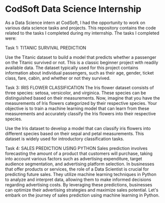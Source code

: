 # CodSoft Data Science Internship

As a Data Science intern at CodSoft, I had the opportunity to work on various data science tasks and projects. This repository contains the code related to the tasks I completed during my internship. The tasks I completed were:

Task 1: TITANIC SURVIVAL PREDICTION

  Use the Titanic dataset to build a model that predicts whether a
  passenger on the Titanic survived or not. This is a classic beginner
  project with readily available data.
  The dataset typically used for this project contains information
  about individual passengers, such as their age, gender, ticket
  class, fare, cabin, and whether or not they survived.

Task 3: IRIS FLOWER CLASSIFICATION
  The Iris flower dataset consists of three species: setosa, versicolor,
  and virginica. These species can be distinguished based on their
  measurements. Now, imagine that you have the measurements
  of Iris flowers categorized by their respective species. Your
  objective is to train a machine learning model that can learn from
  these measurements and accurately classify the Iris flowers into
  their respective species.
  
  Use the Iris dataset to develop a model that can classify iris
  flowers into different species based on their sepal and petal
  measurements. This dataset is widely used for introductory
  classification tasks.

Task 4: SALES PREDICTION USING PYTHON
  Sales prediction involves forecasting the amount of a product that
  customers will purchase, taking into account various factors such as
  advertising expenditure, target audience segmentation, and
  advertising platform selection.
  In businesses that offer products or services, the role of a Data
  Scientist is crucial for predicting future sales. They utilize machine
  learning techniques in Python to analyze and interpret data, allowing
  them to make informed decisions regarding advertising costs. By
  leveraging these predictions, businesses can optimize their
  advertising strategies and maximize sales potential. Let's embark on
  the journey of sales prediction using machine learning in Python.
        
        
       
